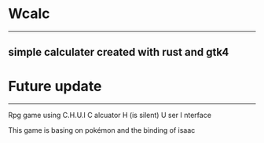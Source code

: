 # Wcalc
---
simple calculater
created with rust and gtk4
---
# Future update
---
Rpg game
using C.H.U.I
C alcuator
H (is silent)
U ser
I nterface

This game is basing on pokémon and the binding of isaac
